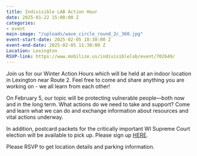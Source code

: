 ```yaml
---
title: Indivisible LAB Action Hour
date: 2025-01-22 15:00:00 Z
categories:
- event
main-image: "/uploads/wave_circle_round_2c_360.jpg"
event-start-date: 2025-02-05 10:30:00 Z
event-end-date: 2025-02-05 11:30:00 Z
Location: Lexington
RSVP-link: https://www.mobilize.us/indivisiblelab/event/702649/
---
```


Join us for our Winter Action Hours which will be held at an indoor location in Lexington near Route 2. Feel free to come and share anything you are working on - we all learn from each other!

On February 5, our topic will be protecting vulnerable people—both now and in the long term. What actions do we need to take and support? Come and learn what we can do and exchange information about resources and vital actions underway.

In addition, postcard packets for the critically important WI Supreme Court election will be available to pick up. Please sign up [HERE](https://docs.google.com/forms/d/e/1FAIpQLSfAMnETQQCEoIllwy80gj7HHfil7TP5-Io4koEv_C83jqjMzQ/viewform).

Please RSVP to get location details and parking information.